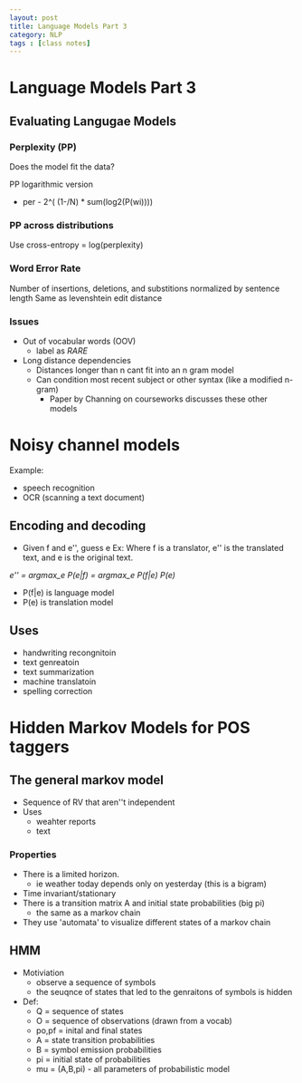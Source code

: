 ```yaml
---
layout: post
title: Language Models Part 3
category: NLP
tags : [class notes]
---
```


# Language Models Part 3

## Evaluating Langugae Models

### Perplexity (PP)

Does the model fit the data?

PP logarithmic version
* per - 2^( (1-/N) * sum(log2(P(wi))))

### PP across distributions
Use cross-entropy = log(perplexity)

### Word Error Rate
Number of insertions, deletions, and substitions normalized by sentence length
Same as levenshtein edit distance

### Issues
* Out of vocabular words (OOV)
	* label as _RARE_
* Long distance dependencies
	* Distances longer than n cant fit into an n gram model
	* Can condition most recent subject or other syntax (like a modified n-gram)
		* Paper by Channing on courseworks discusses these other models

# Noisy channel models
Example: 
* speech recognition
* OCR (scanning a text document)

## Encoding and decoding
* Given f and e'', guess e
Ex: Where f is a translator, e'' is the translated text, and e is the original text. 

_e'' = argmax_e P(e|f) = argmax_e P(f|e) P(e)_ 

* P(f|e) is language model
* P(e) is translation model

## Uses
* handwriting recongnitoin
* text genreatoin
* text summarization
* machine translatoin
* spelling correction

# Hidden Markov Models for POS taggers

## The general markov model
* Sequence of RV that aren''t independent
* Uses
	* weahter reports
	* text

### Properties
* There is a limited horizon. 
	* ie weather today depends only on yesterday (this is a bigram)
* Time invariant/stationary
* There is a transition matrix A and initial state probabilities (big pi)
	* the same as a markov chain
* They use 'automata' to visualize different states of a markov chain

## HMM
* Motiviation
	* observe a sequence of symbols
	* the seuqnce of states that led to the genraitons of symbols is hidden
* Def:
	* Q = sequence of states
	* O = sequence of observations (drawn from a vocab)
	* po,pf = inital and final states
	* A = state transition probabilities
	* B = symbol emission probabilities
	* pi = initial state of probabilities
	* mu = (A,B,pi) - all parameters of probabilistic model


